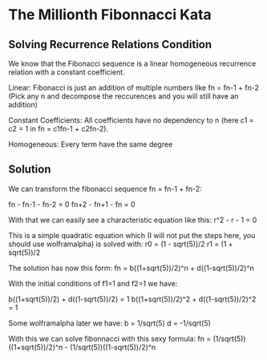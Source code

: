 # The Millionth Fibonnacci Kata

## Solving Recurrence Relations Condition
We know that the Fibonacci sequence is a linear homogeneous recurrence relation with a constant coefficient.

Linear: Fibonacci is just an addition of multiple numbers like fn = fn-1 + fn-2 (Pick any n and decompose the reccurences and you will still have an addition)

Constant Coefficients: All coefficients have no dependency to n (here c1 = c2 = 1 in fn = c1fn-1 + c2fn-2).

Homogeneous: Every term have the same degree

## Solution
We can transform the fibonacci sequence fn = fn-1 + fn-2:

fn - fn-1 - fn-2 = 0
fn+2 - fn+1 - fn = 0

With that we can easily see a characteristic equation like this:
r^2 - r - 1 = 0

This is a simple quadratic equation which (I will not put the steps here, you should use wolframalpha) is solved with:
r0 = (1 - sqrt(5))/2
r1 = (1 + sqrt(5))/2

The solution has now this form:
fn = b((1+sqrt(5))/2)^n + d((1-sqrt(5))/2)^n

With the initial conditions of f1=1 and f2=1 we have:

b((1+sqrt(5))/2) + d((1-sqrt(5))/2) = 1
b((1+sqrt(5))/2)^2 + d((1-sqrt(5))/2)^2 = 1

Some wolframalpha later we have:
b = 1/sqrt(5)
d = -1/sqrt(5)

With this we can solve fibonnacci with this sexy formula:
fn = (1/sqrt(5))((1+sqrt(5))/2)^n - (1/sqrt(5))((1-sqrt(5))/2)^n
